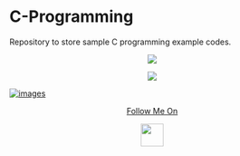 # C-Programming
Repository to store sample C programming example codes.
</p> 
<p align="center"><img src="https://img.shields.io/badge/Author-adityamangal-green.svg"> 
</p>
<p align="center">
  </a>
  <a href="https://en.wikipedia.org/wiki/C_(programming_language)">
  <code><img src="https://img.shields.io/badge/c%20-%2300599C.svg?&style=for-the-badge&logo=c&logoColor=white"/></code>


![images](https://user-images.githubusercontent.com/68494604/92574944-61a5c180-f2a5-11ea-89d1-4e40be5baa5f.png)
<p align="center">
  Follow Me On
</p>
<p align="center">
  <a href="https://www.instagram.com/adityamangal/">
    <img src="http://clipart-library.com/images_k/instagram-png-transparent/instagram-png-transparent-16.png" width="40" height="40">
    </a>
</p>
